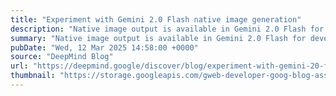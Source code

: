 ```yaml
---
title: "Experiment with Gemini 2.0 Flash native image generation"
description: "Native image output is available in Gemini 2.0 Flash for developers to experiment with in Google AI Studio and the Gemini API."
summary: "Native image output is available in Gemini 2.0 Flash for developers to experiment with in Google AI Studio and the Gemini API."
pubDate: "Wed, 12 Mar 2025 14:58:00 +0000"
source: "DeepMind Blog"
url: "https://deepmind.google/discover/blog/experiment-with-gemini-20-flash-native-image-generation/"
thumbnail: "https://storage.googleapis.com/gweb-developer-goog-blog-assets/images/gemini-image-generation_1.2e16d0ba.fill-1200x600.png"
---
```


